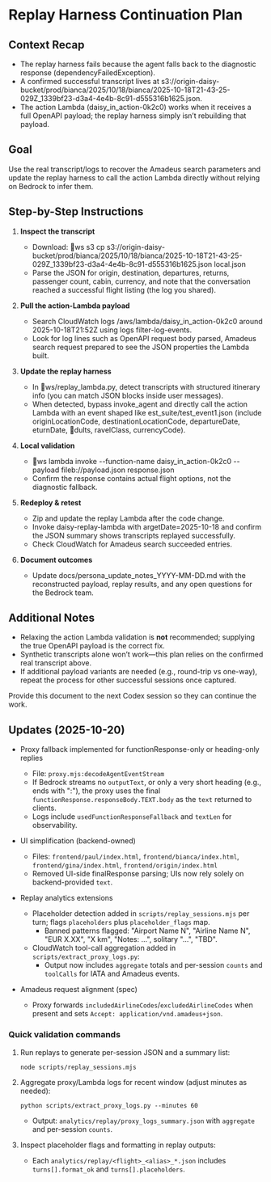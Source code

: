 ﻿# Replay Harness Continuation Plan

## Context Recap
- The replay harness fails because the agent falls back to the diagnostic response (dependencyFailedException).
- A confirmed successful transcript lives at s3://origin-daisy-bucket/prod/bianca/2025/10/18/bianca/2025-10-18T21-43-25-029Z_1339bf23-d3a4-4e4b-8c91-d555316b1625.json.
- The action Lambda (daisy_in_action-0k2c0) works when it receives a full OpenAPI payload; the replay harness simply isn’t rebuilding that payload.

## Goal
Use the real transcript/logs to recover the Amadeus search parameters and update the replay harness to call the action Lambda directly without relying on Bedrock to infer them.

## Step-by-Step Instructions
1. **Inspect the transcript**
   - Download: ws s3 cp s3://origin-daisy-bucket/prod/bianca/2025/10/18/bianca/2025-10-18T21-43-25-029Z_1339bf23-d3a4-4e4b-8c91-d555316b1625.json local.json
   - Parse the JSON for origin, destination, departures, returns, passenger count, cabin, currency, and note that the conversation reached a successful flight listing (the log you shared).

2. **Pull the action-Lambda payload**
   - Search CloudWatch logs /aws/lambda/daisy_in_action-0k2c0 around 2025-10-18T21:52Z using logs filter-log-events.
   - Look for log lines such as OpenAPI request body parsed, Amadeus search request prepared to see the JSON properties the Lambda built.

3. **Update the replay harness**
   - In ws/replay_lambda.py, detect transcripts with structured itinerary info (you can match JSON blocks inside user messages).
   - When detected, bypass invoke_agent and directly call the action Lambda with an event shaped like 	est_suite/test_event1.json (include originLocationCode, destinationLocationCode, departureDate, eturnDate, dults, 	ravelClass, currencyCode).

4. **Local validation**
   - ws lambda invoke --function-name daisy_in_action-0k2c0 --payload fileb://payload.json response.json
   - Confirm the response contains actual flight options, not the diagnostic fallback.

5. **Redeploy & retest**
   - Zip and update the replay Lambda after the code change.
   - Invoke daisy-replay-lambda with 	argetDate=2025-10-18 and confirm the JSON summary shows transcripts replayed successfully.
   - Check CloudWatch for Amadeus search succeeded entries.

6. **Document outcomes**
   - Update docs/persona_update_notes_YYYY-MM-DD.md with the reconstructed payload, replay results, and any open questions for the Bedrock team.

## Additional Notes
- Relaxing the action Lambda validation is **not** recommended; supplying the true OpenAPI payload is the correct fix.
- Synthetic transcripts alone won’t work—this plan relies on the confirmed real transcript above.
- If additional payload variants are needed (e.g., round-trip vs one-way), repeat the process for other successful sessions once captured.

Provide this document to the next Codex session so they can continue the work.

## Updates (2025-10-20)

- Proxy fallback implemented for functionResponse-only or heading-only replies
  - File: `proxy.mjs:decodeAgentEventStream`
  - If Bedrock streams no `outputText`, or only a very short heading (e.g., ends with ":"), the proxy uses the final `functionResponse.responseBody.TEXT.body` as the `text` returned to clients.
  - Logs include `usedFunctionResponseFallback` and `textLen` for observability.

- UI simplification (backend-owned)
  - Files: `frontend/paul/index.html`, `frontend/bianca/index.html`, `frontend/gina/index.html`, `frontend/origin/index.html`
  - Removed UI-side finalResponse parsing; UIs now rely solely on backend-provided `text`.

- Replay analytics extensions
  - Placeholder detection added in `scripts/replay_sessions.mjs` per turn; flags `placeholders` plus `placeholder_flags` map.
    - Banned patterns flagged: "Airport Name N", "Airline Name N", "EUR X.XX", "X km", "Notes: ...", solitary "...", "TBD".
  - CloudWatch tool-call aggregation added in `scripts/extract_proxy_logs.py`:
    - Output now includes `aggregate` totals and per-session `counts` and `toolCalls` for IATA and Amadeus events.

- Amadeus request alignment (spec)
  - Proxy forwards `includedAirlineCodes`/`excludedAirlineCodes` when present and sets `Accept: application/vnd.amadeus+json`.

### Quick validation commands

1) Run replays to generate per-session JSON and a summary list:

   `node scripts/replay_sessions.mjs`

2) Aggregate proxy/Lambda logs for recent window (adjust minutes as needed):

   `python scripts/extract_proxy_logs.py --minutes 60`

   - Output: `analytics/replay/proxy_logs_summary.json` with `aggregate` and per-session `counts`.

3) Inspect placeholder flags and formatting in replay outputs:

   - Each `analytics/replay/<flight>_<alias>_*.json` includes `turns[].format_ok` and `turns[].placeholders`.
